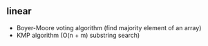 ## linear
- Boyer-Moore voting algorithm (find majority element of an array)
- KMP algorithm (O(n + m) substring search)